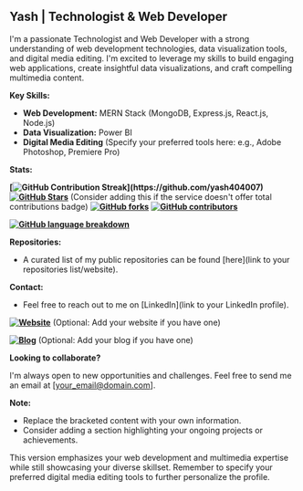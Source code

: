 ## Yash | Technologist & Web Developer

I'm a passionate Technologist and Web Developer with a strong understanding of web development technologies, data visualization tools, and digital media editing. I'm excited to leverage my skills to build engaging web applications, create insightful data visualizations, and craft compelling multimedia content.

**Key Skills:**

* **Web Development:** MERN Stack (MongoDB, Express.js, React.js, Node.js)
* **Data Visualization:** Power BI
* **Digital Media Editing** (Specify your preferred tools here: e.g., Adobe Photoshop, Premiere Pro)

**Stats:**

**[![GitHub Contribution Streak](https://github-readme-streak-stats.herokuapp.com/?user=yash404007&...)](https://github.com/yash404007)**
**[![GitHub Stars](https://img.shields.io/github/stars/yash404007?style=social)](https://github.com/yash404007/stargazers)** (Consider adding this if the service doesn't offer total contributions badge)
**[![GitHub forks](https://img.shields.io/github/forks/yash404007?style=social)](https://github.com/yash404007/forks)**
**[![GitHub contributors](https://img.shields.io/github/contributors/yash404007?style=social)](https://github.com/yash404007/graphs/contributors)**

**[![GitHub language breakdown](https://img.shields.io/github/languages/top/yash404007?style=plastic)](https://github.com/yash404007/languages)**

**Repositories:**

* A curated list of my public repositories can be found [here](link to your repositories list/website).

**Contact:**

* Feel free to reach out to me on [LinkedIn](link to your LinkedIn profile).

**[![Website](https://img.shields.io/website?url=https://yourwebsite.com&style=flat-square)](https://yourwebsite.com)** (Optional: Add your website if you have one)

**[![Blog](https://img.shields.io/badge/Blog-yourblog.com-orange)](https://yourblog.com)** (Optional: Add your blog if you have one)

**Looking to collaborate?**

I'm always open to new opportunities and challenges. Feel free to send me an email at [your_email@domain.com].

**Note:**

* Replace the bracketed content with your own information.
* Consider adding a section highlighting your ongoing projects or achievements.

This version emphasizes your web development and multimedia expertise while still showcasing your diverse skillset. Remember to specify your preferred digital media editing tools to further personalize the profile.
